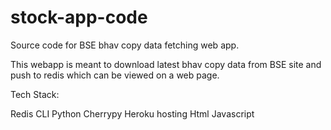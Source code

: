 # stock-app-code
Source code for BSE bhav copy data fetching web app.

This webapp is meant to download latest bhav copy data from BSE site and push to redis which can be viewed on a web page.

Tech Stack:

Redis CLI 
Python Cherrypy
Heroku hosting
Html
Javascript
